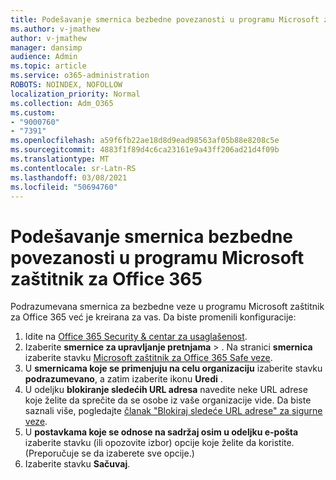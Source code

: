 ```yaml
---
title: Podešavanje smernica bezbedne povezanosti u programu Microsoft zaštitnik za Office 365
ms.author: v-jmathew
author: v-jmathew
manager: dansimp
audience: Admin
ms.topic: article
ms.service: o365-administration
ROBOTS: NOINDEX, NOFOLLOW
localization_priority: Normal
ms.collection: Adm_O365
ms.custom:
- "9000760"
- "7391"
ms.openlocfilehash: a59f6fb22ae18d8d9ead98563af05b88e8208c5e
ms.sourcegitcommit: 4883f1f89d4c6ca23161e9a43ff206ad21d4f09b
ms.translationtype: MT
ms.contentlocale: sr-Latn-RS
ms.lasthandoff: 03/08/2021
ms.locfileid: "50694760"
---
```

# <a name="set-up-safe-link-policies-in-microsoft-defender-for-office-365"></a>Podešavanje smernica bezbedne povezanosti u programu Microsoft zaštitnik za Office 365

Podrazumevana smernica za bezbedne veze u programu Microsoft zaštitnik za Office 365 već je kreirana za vas. Da biste promenili konfiguracije:

1. Idite na [Office 365 Security & centar za usaglašenost](https://go.microsoft.com/fwlink/p/?linkid=2077143).
2. Izaberite **smernice za upravljanje pretnjama**  >  . Na stranici **smernica** izaberite stavku [Microsoft zaštitnik za Office 365 Safe veze](https://go.microsoft.com/fwlink/?linkid=2101058).
3. U **smernicama koje se primenjuju na celu organizaciju** izaberite stavku **podrazumevano**, a zatim izaberite ikonu **Uredi** .
4. U odeljku **blokiranje sledećih URL adresa** navedite neke URL adrese koje želite da sprečite da se osobe iz vaše organizacije vide. Da biste saznali više, pogledajte [članak "Blokiraj sledeće URL adrese" za sigurne veze](https://go.microsoft.com/fwlink/?linkid=2092123).
5. U **postavkama koje se odnose na sadržaj osim u odeljku e-pošta** izaberite stavku (ili opozovite izbor) opcije koje želite da koristite. (Preporučuje se da izaberete sve opcije.)
6. Izaberite stavku **Sačuvaj**.
